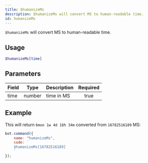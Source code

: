 ```yaml
---
title: $humanizeMs
description: $humanizeMs will convert MS to human-readable time.
id: humanizeMs
---
```


`$humanizeMs` will convert MS to human-readable time.

## Usage

```php
$humanizeMs[time]
```

## Parameters

| Field     | Type     | Description                                                        | Required |
|-----------|----------|--------------------------------------------------------------------|:--------:|
| time    | number   | time in MS                                                         |   true   |

## Example

This will return `6mon 1w 4d 16h 34m` converted from `16782516189` MS:

```javascript
bot.command({
    name: "humanizeMs",
    code: `
    $humanizeMs[16782516189]
    `
});
```